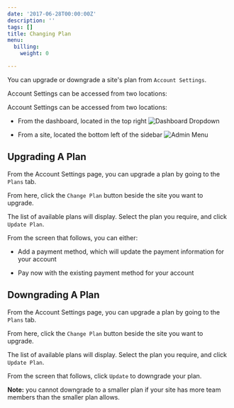 ```yaml
---
date: '2017-06-28T00:00:00Z'
description: ''
tags: []
title: Changing Plan
menu:
  billing:
    weight: 0

---
```



You can upgrade or downgrade a site's plan from `Account Settings`.

Account Settings can be accessed from two locations:

Account Settings can be accessed from two locations:

* From the dashboard, located in the top right <img src="/docs/assets/images/billing_account_dropdown.png" alt="Dashboard Dropdown" draggable="true" data-bukket-ext-bukket-draggable="true">

* From a site, located the bottom left of the sidebar <img src="/docs/assets/images/billing_account_menu.png" alt="Admin Menu" draggable="true" data-bukket-ext-bukket-draggable="true">

## Upgrading A Plan

From the Account Settings page, you can upgrade a plan by going to the `Plans` tab.

From here, click the `Change Plan` button beside the site you want to upgrade.

The list of available plans will display. Select the plan you require, and click `Update Plan`.

From the screen that follows, you can either:

* Add a payment method, which will update the payment information for your account

* Pay now with the existing payment method for your account

## Downgrading A Plan

From the Account Settings page, you can upgrade a plan by going to the `Plans` tab.

From here, click the `Change Plan` button beside the site you want to upgrade.

The list of available plans will display. Select the plan you require, and click `Update Plan`.

From the screen that follows, click `Update` to downgrade your plan.

**Note:** you cannot downgrade to a smaller plan if your site has more team members than the smaller plan allows.